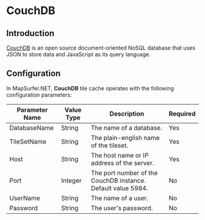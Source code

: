 # CouchDB

## Introduction

[CouchDB](http://en.wikipedia.org/wiki/CouchDB) is an open source document-oriented NoSQL database that uses JSON to store data and JavaScript as its query language.

## Configuration

In MapSurfer.NET, **CouchDB** tile cache operates with the following configuration parameters:

Parameter Name | Value Type | Description | Required
------------ | ------------- | ------------- | -------------
DatabaseName | String | The name of a database. | Yes
TileSetName | String | The plain-english name of the tileset. | Yes
Host | String | The host name or IP address of the server. | Yes
Port | Integer | The port number of the CouchDB instance. Default value 5984. | No
UserName | String | The name of a user. | No
Password | String | The user's password. | No
